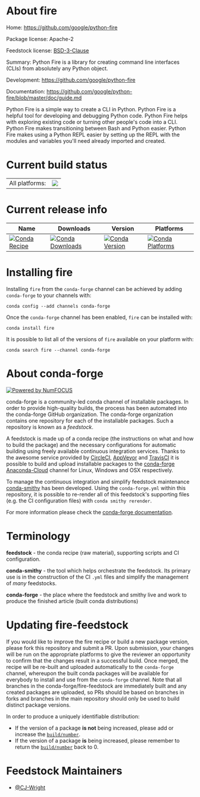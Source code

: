 About fire
==========

Home: https://github.com/google/python-fire

Package license: Apache-2

Feedstock license: [BSD-3-Clause](https://github.com/conda-forge/fire-feedstock/blob/master/LICENSE.txt)

Summary: Python Fire is a library for creating command line interfaces (CLIs) from absolutely any Python object.

Development: https://github.com/google/python-fire

Documentation: https://github.com/google/python-fire/blob/master/doc/guide.md

Python Fire is a simple way to create a CLI in Python. Python Fire is a helpful tool for developing and debugging Python code. Python Fire helps with exploring existing code or turning other people's code into a CLI. Python Fire makes transitioning between Bash and Python easier. Python Fire makes using a Python REPL easier by setting up the REPL with the modules and variables you'll need already imported and created.


Current build status
====================


<table><tr><td>All platforms:</td>
    <td>
      <a href="https://dev.azure.com/conda-forge/feedstock-builds/_build/latest?definitionId=2909&branchName=master">
        <img src="https://dev.azure.com/conda-forge/feedstock-builds/_apis/build/status/fire-feedstock?branchName=master">
      </a>
    </td>
  </tr>
</table>

Current release info
====================

| Name | Downloads | Version | Platforms |
| --- | --- | --- | --- |
| [![Conda Recipe](https://img.shields.io/badge/recipe-fire-green.svg)](https://anaconda.org/conda-forge/fire) | [![Conda Downloads](https://img.shields.io/conda/dn/conda-forge/fire.svg)](https://anaconda.org/conda-forge/fire) | [![Conda Version](https://img.shields.io/conda/vn/conda-forge/fire.svg)](https://anaconda.org/conda-forge/fire) | [![Conda Platforms](https://img.shields.io/conda/pn/conda-forge/fire.svg)](https://anaconda.org/conda-forge/fire) |

Installing fire
===============

Installing `fire` from the `conda-forge` channel can be achieved by adding `conda-forge` to your channels with:

```
conda config --add channels conda-forge
```

Once the `conda-forge` channel has been enabled, `fire` can be installed with:

```
conda install fire
```

It is possible to list all of the versions of `fire` available on your platform with:

```
conda search fire --channel conda-forge
```


About conda-forge
=================

[![Powered by NumFOCUS](https://img.shields.io/badge/powered%20by-NumFOCUS-orange.svg?style=flat&colorA=E1523D&colorB=007D8A)](http://numfocus.org)

conda-forge is a community-led conda channel of installable packages.
In order to provide high-quality builds, the process has been automated into the
conda-forge GitHub organization. The conda-forge organization contains one repository
for each of the installable packages. Such a repository is known as a *feedstock*.

A feedstock is made up of a conda recipe (the instructions on what and how to build
the package) and the necessary configurations for automatic building using freely
available continuous integration services. Thanks to the awesome service provided by
[CircleCI](https://circleci.com/), [AppVeyor](https://www.appveyor.com/)
and [TravisCI](https://travis-ci.com/) it is possible to build and upload installable
packages to the [conda-forge](https://anaconda.org/conda-forge)
[Anaconda-Cloud](https://anaconda.org/) channel for Linux, Windows and OSX respectively.

To manage the continuous integration and simplify feedstock maintenance
[conda-smithy](https://github.com/conda-forge/conda-smithy) has been developed.
Using the ``conda-forge.yml`` within this repository, it is possible to re-render all of
this feedstock's supporting files (e.g. the CI configuration files) with ``conda smithy rerender``.

For more information please check the [conda-forge documentation](https://conda-forge.org/docs/).

Terminology
===========

**feedstock** - the conda recipe (raw material), supporting scripts and CI configuration.

**conda-smithy** - the tool which helps orchestrate the feedstock.
                   Its primary use is in the construction of the CI ``.yml`` files
                   and simplify the management of *many* feedstocks.

**conda-forge** - the place where the feedstock and smithy live and work to
                  produce the finished article (built conda distributions)


Updating fire-feedstock
=======================

If you would like to improve the fire recipe or build a new
package version, please fork this repository and submit a PR. Upon submission,
your changes will be run on the appropriate platforms to give the reviewer an
opportunity to confirm that the changes result in a successful build. Once
merged, the recipe will be re-built and uploaded automatically to the
`conda-forge` channel, whereupon the built conda packages will be available for
everybody to install and use from the `conda-forge` channel.
Note that all branches in the conda-forge/fire-feedstock are
immediately built and any created packages are uploaded, so PRs should be based
on branches in forks and branches in the main repository should only be used to
build distinct package versions.

In order to produce a uniquely identifiable distribution:
 * If the version of a package **is not** being increased, please add or increase
   the [``build/number``](https://conda.io/docs/user-guide/tasks/build-packages/define-metadata.html#build-number-and-string).
 * If the version of a package **is** being increased, please remember to return
   the [``build/number``](https://conda.io/docs/user-guide/tasks/build-packages/define-metadata.html#build-number-and-string)
   back to 0.

Feedstock Maintainers
=====================

* [@CJ-Wright](https://github.com/CJ-Wright/)

